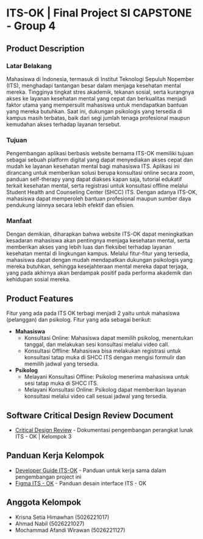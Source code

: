 # ITS-OK | Final Project SI CAPSTONE - Group 4
## Product Description 
### Latar Belakang
Mahasiswa di Indonesia, termasuk di Institut Teknologi Sepuluh Nopember (ITS), menghadapi tantangan besar dalam menjaga kesehatan mental mereka. Tingginya tingkat stres akademik, tekanan sosial, serta kurangnya akses ke layanan kesehatan mental yang cepat dan berkualitas menjadi faktor utama yang mempersulit mahasiswa untuk mendapatkan bantuan yang mereka butuhkan. Saat ini, dukungan psikologis yang tersedia di kampus masih terbatas, baik dari segi jumlah tenaga profesional maupun kemudahan akses terhadap layanan tersebut.
### Tujuan
Pengembangan aplikasi berbasis website bernama ITS-OK memiliki tujuan sebagai sebuah platform digital yang dapat menyediakan akses cepat dan mudah ke layanan kesehatan mental bagi mahasiswa ITS. Aplikasi ini dirancang untuk memberikan solusi berupa konsultasi online secara zoom, panduan self-therapy yang dapat diakses kapan saja, tutorial edukatif terkait kesehatan mental, serta registrasi untuk konsultasi offline melalui Student Health and Counseling Center (SHCC) ITS. Dengan adanya ITS-OK, mahasiswa dapat memperoleh bantuan profesional maupun sumber daya pendukung lainnya secara lebih efektif dan efisien.
### Manfaat 
Dengan demikian, diharapkan bahwa website ITS-OK dapat meningkatkan kesadaran mahasiswa akan pentingnya menjaga kesehatan mental, serta memberikan akses yang lebih luas dan fleksibel terhadap layanan kesehatan mental di lingkungan kampus. Melalui fitur-fitur yang tersedia, mahasiswa dapat dengan mudah mendapatkan dukungan psikologis yang mereka butuhkan, sehingga kesejahteraan mental mereka dapat terjaga, yang pada akhirnya akan berdampak positif pada performa akademik dan kehidupan sosial mereka.	
## Product Features
Fitur yang ada pada ITS OK terbagi menjadi 2 yaitu untuk mahasiswa (pelanggan) dan psikolog. Fitur yang ada sebagai berikut: 
- **Mahasiswa**
    - Konsultasi Online: Mahasiswa dapat memilih psikolog, menentukan tanggal, dan melakukan sesi konsultasi melalui video call.
    - Konsultasi Offline: Mahasiswa bisa melakukan registrasi untuk konsultasi tatap muka di SHCC ITS dengan mengisi formulir dan memilih jadwal yang tersedia.
- **Psikolog**
    - Melayani Konsultasi Offline: Psikolog menerima mahasiswa untuk sesi tatap muka di SHCC ITS.
    - Melayani Konsultasi Online: Psikolog dapat memberikan layanan konsultasi melalui video call sesuai jadwal yang tersedia.
 
## Software Critical Design Review Document
-  [Critical Design Review](https://drive.google.com/file/d/14RjEyKniHxxy45HWEVFumXGOACJw_Ged/view?usp=sharing) - Dokumentasi pengembangan perangkat lunak ITS - OK | Kelompok 3

## Panduan Kerja Kelompok

- [Developer Guide ITS-OK](https://docs.google.com/document/d/1lO-9_ct93S7_4YcGZr-u6OrPP089U6FhWn4IYKcEvNk/edit?tab=t.yg98af1d6vgq) - Panduan untuk kerja sama dalam pengembangan project ini
- [Figma ITS - OK](https://www.figma.com/design/479BainNxpqY76oOU37VLs/Main-Website-Design-%7C-ITS---OK?node-id=324-6550&p=f&m=dev) - Panduan desain interface ITS - OK

## Anggota Kelompok
- Krisna Setia Himawhan (5026221017)
- Ahmad Nabil (5026221027)
- Mochammad Afandi Wirawan (5026221127)

